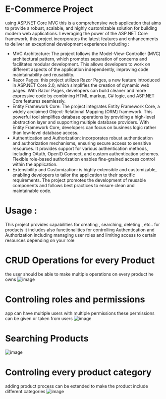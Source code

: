 # E-Commerce Project 
using  ASP.NET Core MVC this is a comprehensive web application that aims to provide a robust, scalable, and highly customizable solution for building modern web applications. Leveraging the power of the ASP.NET Core framework, this project incorporates the latest features and enhancements to deliver an exceptional development experience including :
  * MVC Architecture: The project follows the Model-View-Controller (MVC) architectural pattern, which promotes separation of concerns and facilitates modular development. This allows developers to work on different aspects of the application independently, improving code maintainability and reusability.
  *  Razor Pages: this project utilizes Razor Pages, a new feature introduced in ASP.NET Core 2.0, which simplifies the creation of dynamic web pages. With Razor Pages, developers can build cleaner and more expressive code by combining HTML markup, C# logic, and ASP.NET Core features seamlessly.
  * Entity Framework Core: The project integrates Entity Framework Core, a widely acclaimed Object-Relational Mapping (ORM) framework. This powerful tool simplifies database operations by providing a high-level abstraction layer and supporting multiple database providers. With Entity Framework Core, developers can focus on business logic rather than low-level database access.
  * Authentication and Authorization: incorporates robust authentication and authorization mechanisms, ensuring secure access to sensitive resources. It provides support for various authentication methods, including OAuth, OpenID Connect, and custom authentication schemes. Flexible role-based authorization enables fine-grained access control within the application.
  * Extensibility and Customization: is highly extensible and customizable, enabling developers to tailor the application to their specific requirements. The project promotes the development of reusable components and follows best practices to ensure clean and maintainable code.


# Usage : 

This project provides capabilities for creating , searching, deleting , etc.. for products
it includes also functionalities for controlling Authentication and Authorization including managing user roles
and limiting access to certain resources depending on your role

# CRUD Operations for every Product
the user should be able to make multiple operations on every product he owns
![image](https://github.com/HeshamMo/SaleStreets/assets/85097712/a2efd721-d8d9-4341-8bf5-65e8cfc9c7b1)



# Controling roles and permissions 
app can have multiple users with multiple permissions these permissions can be given or taken from users 
![image](https://github.com/HeshamMo/SaleStreets/assets/85097712/9b84d6ec-5081-4979-8559-6cd51633564f)



# Searching Products
 ![image](https://github.com/HeshamMo/SaleStreets/assets/85097712/be367faa-1896-449d-b5db-bb36dd06199d)




# Controling every product category
adding product process can be extended to make the product include different categories
![image](https://github.com/HeshamMo/SaleStreets/assets/85097712/79048fbc-c699-4427-86ed-f79e5bff0dd1)


